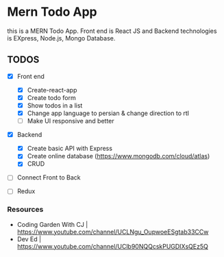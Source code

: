 # Mern Todo App

this is a MERN Todo App. Front end is React JS and Backend technologies is EXpress, Node.js, Mongo Database.


## TODOS

- [x] Front end
  - [x] Create-react-app
  - [x] Create todo form
  - [x] Show todos in a list
  - [x] Change app language to persian & change direction to rtl
  - [ ] Make UI responsive and better
- [x] Backend
  - [x] Create basic API with Express
  - [x] Create online database (https://www.mongodb.com/cloud/atlas)
  - [x] CRUD
- [ ] Connect Front to Back
- [ ] Redux


### Resources

- Coding Garden With CJ | https://www.youtube.com/channel/UCLNgu_OupwoeESgtab33CCw
- Dev Ed | https://www.youtube.com/channel/UClb90NQQcskPUGDIXsQEz5Q
